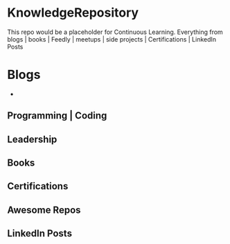 # KnowledgeRepository
This repo would be a placeholder for Continuous Learning. Everything from blogs | books | Feedly | meetups | side projects | Certifications | LinkedIn Posts 


# Blogs
* 
## Programming | Coding

## Leadership

## Books

## Certifications

## Awesome Repos

## LinkedIn Posts	
